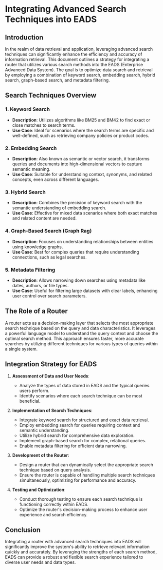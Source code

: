 # Integrating Advanced Search Techniques into EADS

## Introduction

In the realm of data retrieval and application, leveraging advanced search techniques can significantly enhance the efficiency and accuracy of information retrieval. This document outlines a strategy for integrating a router that utilizes various search methods into the EADS (Enterprise Advanced Data System). The goal is to optimize data search and retrieval by employing a combination of keyword search, embedding search, hybrid search, graph-based search, and metadata filtering.

## Search Techniques Overview

### 1. Keyword Search
- **Description**: Utilizes algorithms like BM25 and BM42 to find exact or close matches to search terms.
- **Use Case**: Ideal for scenarios where the search terms are specific and well-defined, such as retrieving company policies or product codes.

### 2. Embedding Search
- **Description**: Also known as semantic or vector search, it transforms queries and documents into high-dimensional vectors to capture semantic meaning.
- **Use Case**: Suitable for understanding context, synonyms, and related concepts, even across different languages.

### 3. Hybrid Search
- **Description**: Combines the precision of keyword search with the semantic understanding of embedding search.
- **Use Case**: Effective for mixed data scenarios where both exact matches and related content are needed.

### 4. Graph-Based Search (Graph Rag)
- **Description**: Focuses on understanding relationships between entities using knowledge graphs.
- **Use Case**: Best for complex queries that require understanding connections, such as legal searches.

### 5. Metadata Filtering
- **Description**: Allows narrowing down searches using metadata like dates, authors, or file types.
- **Use Case**: Useful for filtering large datasets with clear labels, enhancing user control over search parameters.

## The Role of a Router

A router acts as a decision-making layer that selects the most appropriate search technique based on the query and data characteristics. It leverages a powerful language model to understand the query context and choose the optimal search method. This approach ensures faster, more accurate searches by utilizing different techniques for various types of queries within a single system.

## Integration Strategy for EADS

1. **Assessment of Data and User Needs**: 
   - Analyze the types of data stored in EADS and the typical queries users perform.
   - Identify scenarios where each search technique can be most beneficial.

2. **Implementation of Search Techniques**:
   - Integrate keyword search for structured and exact data retrieval.
   - Employ embedding search for queries requiring context and semantic understanding.
   - Utilize hybrid search for comprehensive data exploration.
   - Implement graph-based search for complex, relational queries.
   - Enable metadata filtering for efficient data narrowing.

3. **Development of the Router**:
   - Design a router that can dynamically select the appropriate search technique based on query analysis.
   - Ensure the router is capable of handling multiple search techniques simultaneously, optimizing for performance and accuracy.

4. **Testing and Optimization**:
   - Conduct thorough testing to ensure each search technique is functioning correctly within EADS.
   - Optimize the router's decision-making process to enhance user experience and search efficiency.

## Conclusion

Integrating a router with advanced search techniques into EADS will significantly improve the system's ability to retrieve relevant information quickly and accurately. By leveraging the strengths of each search method, EADS can provide a robust and flexible search experience tailored to diverse user needs and data types.

